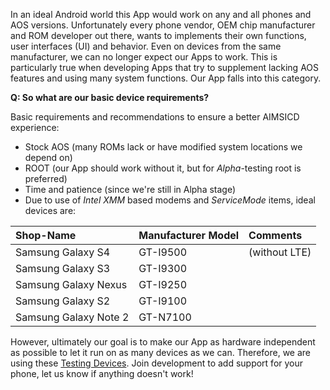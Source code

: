In an ideal Android world this App would work on any and all phones and AOS versions. Unfortunately every phone vendor, OEM chip manufacturer and ROM developer out there, wants to implements their own functions, user interfaces (UI) and behavior. Even on devices from the same manufacturer, we can no longer expect our Apps to work. This is particularly true when developing Apps that try to supplement lacking AOS features and using many system functions. Our App falls into this category.

**Q: So what are our basic device requirements?**

Basic requirements and recommendations to ensure a better AIMSICD experience:

* Stock AOS (many ROMs lack or have modified system locations we depend on)
* ROOT (our App should work without it, but for *Alpha*-testing root is preferred)
* Time and patience (since we're still in Alpha stage)
* Due to use of *Intel XMM* based modems and *ServiceMode* items, ideal devices are: 

| Shop-Name | Manufacturer Model | Comments |
|:--------- |:------------------ |:-------- |
 Samsung Galaxy S4 |    GT-I9500 | (without LTE)
 Samsung Galaxy S3 |    GT-I9300 |
 Samsung Galaxy Nexus | GT-I9250 |
 Samsung Galaxy S2 | GT-I9100 |
 Samsung Galaxy Note 2 | GT-N7100 |

However, ultimately our goal is to make our App as hardware independent as possible to let it run on as many devices as we can. Therefore, we are using these [Testing Devices](https://github.com/SecUpwN/Android-IMSI-Catcher-Detector/wiki/Testing-Devices). Join development to add support for your phone, let us know if anything doesn't work!
